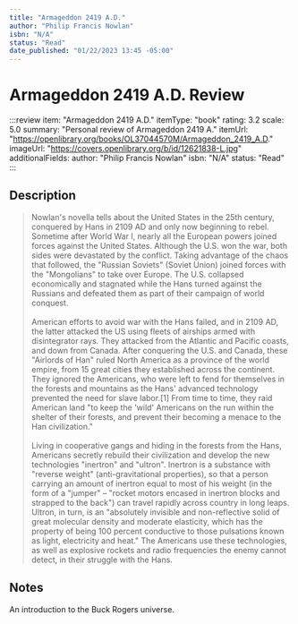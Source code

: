 ```yaml
---
title: "Armageddon 2419 A.D."
author: "Philip Francis Nowlan"
isbn: "N/A"
status: "Read"
date_published: "01/22/2023 13:45 -05:00"
---
```


# Armageddon 2419 A.D. Review

:::review
item: "Armageddon 2419 A.D."
itemType: "book"
rating: 3.2
scale: 5.0
summary: "Personal review of Armageddon 2419 A."
itemUrl: "https://openlibrary.org/books/OL37044570M/Armageddon_2419_A.D."
imageUrl: "https://covers.openlibrary.org/b/id/12621838-L.jpg"
additionalFields:
  author: "Philip Francis Nowlan"
  isbn: "N/A"
  status: "Read"
:::

## Description

> Nowlan's novella tells about the United States in the 25th century, conquered by Hans in 2109 AD and only now beginning to rebel. Sometime after World War I, nearly all the European powers joined forces against the United States. Although the U.S. won the war, both sides were devastated by the conflict. Taking advantage of the chaos that followed, the "Russian Soviets" (Soviet Union) joined forces with the "Mongolians" to take over Europe. The U.S. collapsed economically and stagnated while the Hans turned against the Russians and defeated them as part of their campaign of world conquest.  
> <br>
> American efforts to avoid war with the Hans failed, and in 2109 AD, the latter attacked the US using fleets of airships armed with disintegrator rays. They attacked from the Atlantic and Pacific coasts, and down from Canada. After conquering the U.S. and Canada, these "Airlords of Han" ruled North America as a province of the world empire, from 15 great cities they established across the continent. They ignored the Americans, who were left to fend for themselves in the forests and mountains as the Hans' advanced technology prevented the need for slave labor.[1] From time to time, they raid American land "to keep the 'wild' Americans on the run within the shelter of their forests, and prevent their becoming a menace to the Han civilization."  
> <br>
> Living in cooperative gangs and hiding in the forests from the Hans, Americans secretly rebuild their civilization and develop the new technologies "inertron" and "ultron". Inertron is a substance with "reverse weight" (anti-gravitational properties), so that a person carrying an amount of inertron equal to most of his weight (in the form of a "jumper" – "rocket motors encased in inertron blocks and strapped to the back") can travel rapidly across country in long leaps. Ultron, in turn, is an "absolutely invisible and non-reflective solid of great molecular density and moderate elasticity, which has the property of being 100 percent conductive to those pulsations known as light, electricity and heat." The Americans use these technologies, as well as explosive rockets and radio frequencies the enemy cannot detect, in their struggle with the Hans. 

## Notes

An  introduction to the Buck Rogers universe. 

